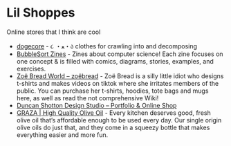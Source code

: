 # Lil Shoppes

Online stores that I think are cool

- [dogecore](https://www.dogecore.com/) - ૮ ・ﻌ・ა clothes for crawling into and decomposing
- [BubbleSort Zines](https://shop.bubblesort.io/) - Zines about computer science! Each zine focuses on one concept & is filled with comics, diagrams, stories, examples, and exercises.
- [Zoë Bread World – zoëbread](https://zoebread.com/) - Zoë Bread is a silly little idiot who designs t-shirts and makes videos on tiktok where she irritates members of the public. You can purchase her t-shirts, hoodies, tote bags and mugs here, as well as read the not comprehensive Wiki!
- [Duncan Shotton Design Studio – Portfolio & Online Shop](https://dshott.co.uk/)
- [GRAZA | High Quality Olive Oil](https://www.graza.co/) - Every kitchen deserves good, fresh olive oil that’s affordable enough to be used every day. Our single origin olive oils do just that, and they come in a squeezy bottle that makes everything easier and more fun.